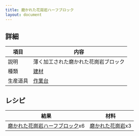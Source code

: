 ```yaml
---
title: 磨かれた花崗岩ハーフブロック
layout: document
---
```

## 詳細

|項目|内容|
|---|---|
|説明|薄く加工された磨かれた花崗岩ブロック|
|種類|[建材](建材)|
|生産道具|[作業台](作業台)|

## レシピ

|結果|材料|
|---|---|
|[磨かれた花崗岩ハーフブロック](磨かれた花崗岩ハーフブロック)x6|[磨かれた花崗岩](磨かれた花崗岩)x3|

